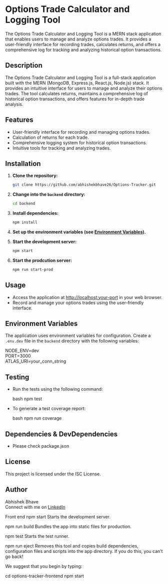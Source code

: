 # Options Trade Calculator and Logging Tool

The Options Trade Calculator and Logging Tool is a MERN stack application that enables users to manage and analyze options trades. It provides a user-friendly interface for recording trades, calculates returns, and offers a comprehensive log for tracking and analyzing historical option transactions.

## Description

The Options Trade Calculator and Logging Tool is a full-stack application built with the MERN (MongoDB, Express.js, React.js, Node.js) stack. It provides an intuitive interface for users to manage and analyze their options trades. The tool calculates returns, maintains a comprehensive log of historical option transactions, and offers features for in-depth trade analysis.

## Features

- User-friendly interface for recording and managing options trades.
- Calculation of returns for each trade.
- Comprehensive logging system for historical option transactions.
- Intuitive tools for tracking and analyzing trades.

## Installation

1. **Clone the repository:**

   ```bash
   git clone https://github.com/abhishekbhave26/Options-Tracker.git


2. **Change into the `backend` directory:**

    ```bash
    cd backend
    ```

3. **Install dependencies:**

    ```bash
    npm install
    ```

4. **Set up the environment variables (see [Environment Variables](#environment-variables)).**

5. **Start the development server:**

    ```bash
    npm start
    ```

6. **Start the prodcution server:**

    ```bash
    npm run start-prod
    ```

## Usage

- Access the application at [http://localhost:your-port](http://localhost:your-port) in your web browser.
- Record and manage your options trades using the user-friendly interface.


## Environment Variables

The application uses environment variables for configuration. Create a `.env.dev` file in the `backend` directory with the following variables:


NODE_ENV=dev<br>
PORT=3000<br>
ATLAS_URI=your_conn_string<br>

## Testing

- Run the tests using the following command:

    bash
    npm test
    

- To generate a test coverage report:

    bash
    npm run coverage

## Dependencies & DevDependencies

- Please check package.json 
## License

This project is licensed under the ISC License.

## Author

Abhishek Bhave <br>
Connect with me on [LinkedIn](https://www.linkedin.com/in/abhishekbhave26/)































Front end
npm start
    Starts the development server.

  npm run build
    Bundles the app into static files for production.

  npm test
    Starts the test runner.

  npm run eject
    Removes this tool and copies build dependencies, configuration files
    and scripts into the app directory. If you do this, you can’t go back!

We suggest that you begin by typing:

  cd options-tracker-frontend
  npm start